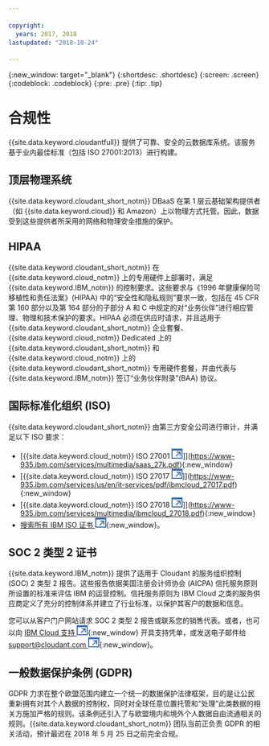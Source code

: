 ```yaml
---

copyright:
  years: 2017, 2018
lastupdated: "2018-10-24"

---
```


{:new_window: target="_blank"}
{:shortdesc: .shortdesc}
{:screen: .screen}
{:codeblock: .codeblock}
{:pre: .pre}
{:tip: .tip}

<!-- Acrolinx: 2017-05-10 -->

# 合规性

{{site.data.keyword.cloudantfull}} 提供了可靠、安全的云数据库系统。该服务基于业内最佳标准（包括 ISO 27001:2013）进行构建。

## 顶层物理系统

{{site.data.keyword.cloudant_short_notm}} DBaaS 在第 1 层云基础架构提供者（如 {{site.data.keyword.cloud}} 和 Amazon）上以物理方式托管。因此，数据受到这些提供者所采用的网络和物理安全措施的保护。

## HIPAA

{{site.data.keyword.cloudant_short_notm}} 在 {{site.data.keyword.cloud_notm}} 上的专用硬件上部署时，满足 {{site.data.keyword.IBM_notm}} 的控制要求。这些要求与《1996 年健康保险可移植性和责任法案》(HIPAA) 中的“安全性和隐私规则”要求一致，包括在 45 CFR 第 160 部分以及第 164 部分的子部分 A 和 C 中规定的对“业务伙伴”进行相应管理、物理和技术保护的要求。HIPAA 必须在供应时请求，并且适用于 {{site.data.keyword.cloudant_short_notm}} 企业套餐、{{site.data.keyword.cloud_notm}} Dedicated 上的 {{site.data.keyword.cloudant_short_notm}} 和 {{site.data.keyword.cloud_notm}} 上的 {{site.data.keyword.cloudant_short_notm}} 专用硬件套餐，并由代表与 {{site.data.keyword.IBM_notm}} 签订“业务伙伴附录”(BAA) 协议。

## 国际标准化组织 (ISO)

{{site.data.keyword.cloudant_short_notm}} 由第三方安全公司进行审计，并满足以下 ISO 要求：

* [{{site.data.keyword.cloud_notm}} ISO 27001 ![外部链接图标](../images/launch-glyph.svg "外部链接图标")]](https://www-935.ibm.com/services/multimedia/saas_27k.pdf){:new_window}
* [{{site.data.keyword.cloud_notm}} ISO 27017 ![外部链接图标](../images/launch-glyph.svg "外部链接图标")]](https://www-935.ibm.com/services/us/en/it-services/pdf/ibmcloud_27017.pdf){:new_window}
* [{{site.data.keyword.cloud_notm}} ISO 27018 ![外部链接图标](../images/launch-glyph.svg "外部链接图标")]](https://www-935.ibm.com/services/multimedia/ibmcloud_27018.pdf){:new_window}
* [搜索所有 IBM ISO 证书 ![外部链接图标](../images/launch-glyph.svg "外部链接图标")](https://www-935.ibm.com/services/us/en/it-services/iso-management-system-certifications.html){:new_window}。
 
## SOC 2 类型 2 证书

{{site.data.keyword.IBM_notm}} 提供了适用于 Cloudant 的服务组织控制 (SOC) 2 类型 2 报告。这些报告依据美国注册会计师协会 (AICPA) 信托服务原则所设置的标准来评估 IBM 的运营控制。信托服务原则为 IBM Cloud 之类的服务供应商定义了充分的控制体系并建立了行业标准，以保护其客户的数据和信息。


您可以从客户门户网站请求 SOC 2 类型 2 报告或联系您的销售代表。或者，也可以向 [IBM Cloud 支持 ![外部链接图标](../images/launch-glyph.svg "外部链接图标")](https://www.ibm.com/cloud/support){:new_window} 开具支持凭单，或发送电子邮件给 [support@cloudant.com ![外部链接图标](../images/launch-glyph.svg "外部链接图标")](mailto:support@cloudant.com){:new_window}。

## 一般数据保护条例 (GDPR) 

GDPR 力求在整个欧盟范围内建立一个统一的数据保护法律框架，目的是让公民重新拥有对其个人数据的控制权，同时对全球任意位置托管和“处理”此类数据的相关方施加严格的规则。该条例还引入了与欧盟境内和境外个人数据自由流通相关的规则。{{site.data.keyword.cloudant_short_notm}} 团队当前正负责 GDPR 的相关活动，预计最迟在 2018 年 5 月 25 日之前完全合规。
